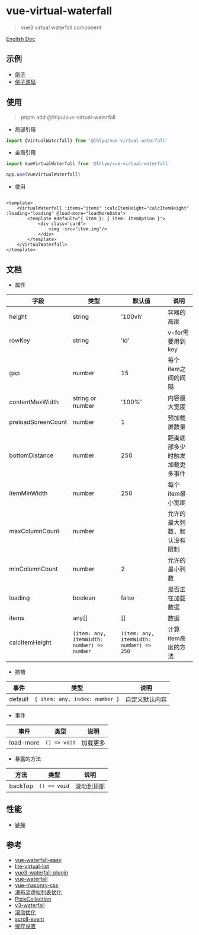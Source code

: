 # vue-virtual-waterfall

> vue3 virtual waterfall component

[English Doc](./README.md)

## 示例

- [例子](https://waterfall.tatakai.top)
- [例子源码](./src/App.vue)

## 使用

> pnpm add @lhlyu/vue-virtual-waterfall

- 局部引用

```ts
import {VirtualWaterfall} from '@lhlyu/vue-virtual-waterfall'
```

- 全局引用

```ts
import VueVirtualWaterfall from '@lhlyu/vue-virtual-waterfall'

app.use(VueVirtualWaterfall)
```

- 使用

```vue

<template>
	<VirtualWaterfall :items="items" :calcItemHeight="calcItemHeight" :loading="loading" @load-more="loadMoreData">
		<template #default="{ item }: { item: ItemOption }">
			<div class="card">
				<img :src="item.img"/>
			</div>
		</template>
	</VirtualWaterfall>
</template>
```

## 文档

- 属性

| 字段                 | 类型                                         | 默认值                                     | 说明              |
|--------------------|--------------------------------------------|-----------------------------------------|-----------------|
| height             | string                                     | '100vh'                                 | 容器的高度           |
| rowKey             | string                                     | 'id'                                    | v-for需要用到key    |
| gap                | number                                     | 15                                      | 每个item之间的间隔     |
| contentMaxWidth    | string or number                           | '100%'                                  | 内容最大宽度          |
| preloadScreenCount | number                                     | 1                                       | 预加载屏数量          |
| bottomDistance     | number                                     | 250                                     | 距离底部多少时触发加载更多事件 |
| itemMinWidth       | number                                     | 250                                     | 每个item最小宽度      |
| maxColumnCount     | number                                     |                                         | 允许的最大列数，默认没有限制  |
| minColumnCount     | number                                     | 2                                       | 允许的最小列数         |
| loading            | boolean                                    | false                                   | 是否正在加载数据        |
| items              | any[]                                      | []                                      | 数据              |
| calcItemHeight     | `(item: any, itemWidth: number) => number` | `(item: any, itemWidth: number) => 250` | 计算item高度的方法     |

- 插槽

| 事件      | 类型                             | 说明      |
|---------|--------------------------------|---------|
| default | `{ item: any, index: number }` | 自定义默认内容 |

- 事件

| 事件        | 类型           | 说明   |
|-----------|--------------|------|
| load-more | `() => void` | 加载更多 |

- 暴露的方法

| 方法      | 类型           | 说明    |
|---------|--------------|-------|
| backTop | `() => void` | 滚动到顶部 |

## 性能

- [链接](https://pagespeed.web.dev/analysis/https-waterfall-tatakai-top/4k2zfz71vl?form_factor=desktop)

## 参考

- [vue-waterfall-easy](https://github.com/lfyfly/vue-waterfall-easy)
- [lite-virtual-list](https://github.com/wensiyuanseven/lite-virtual-list)
- [vue3-waterfall-plugin](https://github.com/heikaimu/vue3-waterfall-plugin)
- [vue-waterfall](https://github.com/MopTym/vue-waterfall)
- [vue-masonry-css](https://github.com/paulcollett/vue-masonry-css)
- [瀑布流虚拟列表优化](https://juejin.cn/post/7166071557284954142)
- [PixivCollection](https://github.com/orilights/PixivCollection)
- [v3-waterfall](https://github.com/gk-shi/v3-waterfall)
- [滚动优化](https://juejin.cn/post/6844903493677875214?from=search-suggest)
- [scroll-event](https://ayase.moe/2018/11/20/scroll-event/)
- [缓存设置](https://developer.chrome.com/docs/lighthouse/performance/uses-long-cache-ttl/?utm_source=lighthouse&utm_medium=lr)

